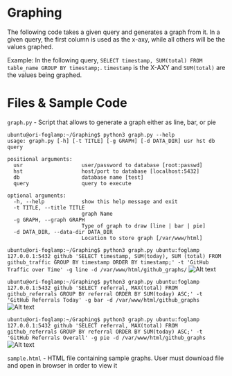 # Graphing

The following code takes a given query and generates a graph from it. In a given query, the first column is used as the x-axy, while all others will be the values graphed. 

Example: In the following query, ```SELECT timestamp, SUM(total) FROM table_name GROUP BY timestamp;```. ```timestamp``` is the X-AXY and ```SUM(total)``` are the values being graphed.

# Files & Sample Code

```graph.py``` - Script that allows to generate a graph either as line, bar, or pie 
```
ubuntu@ori-foglamp:~/Graphing$ python3 graph.py --help
usage: graph.py [-h] [-t TITLE] [-g GRAPH] [-d DATA_DIR] usr hst db query

positional arguments:
  usr                   user/password to database [root:passwd]
  hst                   host/port to database [localhost:5432]
  db                    database name [test]
  query                 query to execute

optional arguments:
  -h, --help            show this help message and exit
  -t TITLE, --title TITLE
                        graph Name
  -g GRAPH, --graph GRAPH
                        Type of graph to draw [line | bar | pie]
  -d DATA_DIR, --data-dir DATA_DIR
                        Location to store graph [/var/www/html]

```

```ubuntu@ori-foglamp:~/Graphing$ python3 graph.py ubuntu:foglamp 127.0.0.1:5432 github 'SELECT timestamp, SUM(today), SUM (total) FROM github_traffic GROUP BY timestamp ORDER BY timestamp;' -t 'GitHub Traffic over Time' -g line -d /var/www/html/github_graphs/``` 
![Alt text](https://github.com/oshadmon/Graphing/blob/master/imgs/2018_09_05_GitHub_Traffic_over_Time.png)


```ubuntu@ori-foglamp:~/Graphing$ python3 graph.py ubuntu:foglamp 127.0.0.1:5432 github 'SELECT referral, MAX(total) FROM github_referrals GROUP BY referral ORDER BY SUM(today) ASC;' -t 'GitHub Referrals Today' -g bar -d /var/www/html/github_graphs```
![Alt text](https://github.com/oshadmon/Graphing/blob/master/imgs/2018_09_05_GitHub_Referrals_Today.png)


```ubuntu@ori-foglamp:~/Graphing$ python3 graph.py ubuntu:foglamp 127.0.0.1:5432 github 'SELECT referral, MAX(total) FROM github_referrals GROUP BY referral ORDER BY SUM(today) ASC;' -t 'GitHub Referrals Overall' -g pie -d /var/www/html/github_graphs```
![Alt text](https://github.com/oshadmon/Graphing/blob/master/imgs/2018_09_05_GitHub_Referrals_Overall.png)

```sample.html``` - HTML file containing sample graphs. User must download file and open in browser in order to view it
